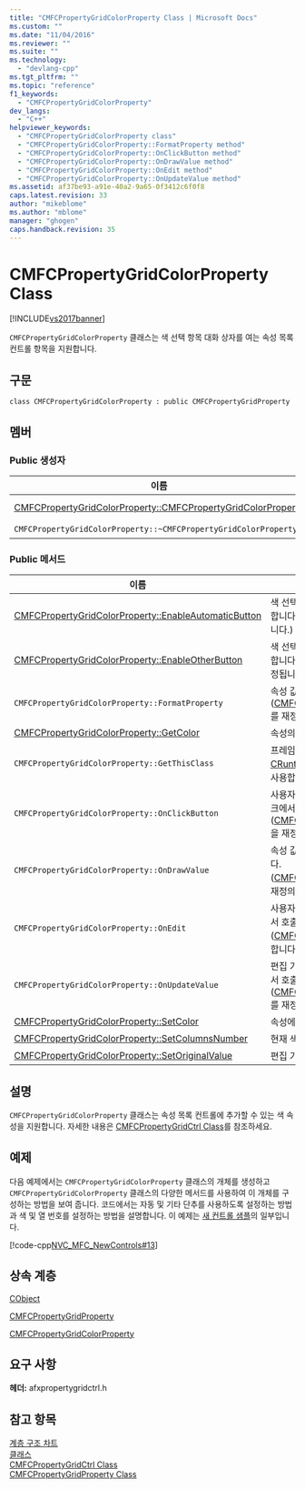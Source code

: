 ```yaml
---
title: "CMFCPropertyGridColorProperty Class | Microsoft Docs"
ms.custom: ""
ms.date: "11/04/2016"
ms.reviewer: ""
ms.suite: ""
ms.technology: 
  - "devlang-cpp"
ms.tgt_pltfrm: ""
ms.topic: "reference"
f1_keywords: 
  - "CMFCPropertyGridColorProperty"
dev_langs: 
  - "C++"
helpviewer_keywords: 
  - "CMFCPropertyGridColorProperty class"
  - "CMFCPropertyGridColorProperty::FormatProperty method"
  - "CMFCPropertyGridColorProperty::OnClickButton method"
  - "CMFCPropertyGridColorProperty::OnDrawValue method"
  - "CMFCPropertyGridColorProperty::OnEdit method"
  - "CMFCPropertyGridColorProperty::OnUpdateValue method"
ms.assetid: af37be93-a91e-40a2-9a65-0f3412c6f0f8
caps.latest.revision: 33
author: "mikeblome"
ms.author: "mblome"
manager: "ghogen"
caps.handback.revision: 35
---
```

# CMFCPropertyGridColorProperty Class
[!INCLUDE[vs2017banner](../../assembler/inline/includes/vs2017banner.md)]

`CMFCPropertyGridColorProperty` 클래스는 색 선택 항목 대화 상자를 여는 속성 목록 컨트롤 항목을 지원합니다.  
  
## 구문  
  
```  
class CMFCPropertyGridColorProperty : public CMFCPropertyGridProperty  
```  
  
## 멤버  
  
### Public 생성자  
  
|이름|설명|  
|--------|--------|  
|[CMFCPropertyGridColorProperty::CMFCPropertyGridColorProperty](../Topic/CMFCPropertyGridColorProperty::CMFCPropertyGridColorProperty.md)|`CMFCPropertyGridColorProperty` 개체를 생성합니다.|  
|`CMFCPropertyGridColorProperty::~CMFCPropertyGridColorProperty`|소멸자|  
  
### Public 메서드  
  
|이름|설명|  
|--------|--------|  
|[CMFCPropertyGridColorProperty::EnableAutomaticButton](../Topic/CMFCPropertyGridColorProperty::EnableAutomaticButton.md)|색 선택 대화 상자에서 *자동* 단추를 사용하도록 설정합니다.  \(표준 자동 단추에는 **자동** 레이블이 지정됩니다.\)|  
|[CMFCPropertyGridColorProperty::EnableOtherButton](../Topic/CMFCPropertyGridColorProperty::EnableOtherButton.md)|색 선택 대화 상자에서 *기타* 단추를 사용하도록 설정합니다.  \(표준 기타 단추에는 **다른 색...** 레이블이 지정됩니다.\)|  
|`CMFCPropertyGridColorProperty::FormatProperty`|속성 값의 텍스트 표현에 서식을 지정합니다.  \([CMFCPropertyGridProperty::FormatProperty](../Topic/CMFCPropertyGridProperty::FormatProperty.md)를 재정의합니다.\)|  
|[CMFCPropertyGridColorProperty::GetColor](../Topic/CMFCPropertyGridColorProperty::GetColor.md)|속성의 현재 색을 가져옵니다.|  
|`CMFCPropertyGridColorProperty::GetThisClass`|프레임워크에서 이 클래스 형식과 연결된 [CRuntimeClass](../../mfc/reference/cruntimeclass-structure.md) 개체에 대한 포인터를 가져오는 데 사용합니다.|  
|`CMFCPropertyGridColorProperty::OnClickButton`|사용자가 속성에 포함된 단추를 클릭하면 프레임워크에서 호출됩니다.  \([CMFCPropertyGridProperty::OnClickButton](../Topic/CMFCPropertyGridProperty::OnClickButton.md)을 재정의합니다.\)|  
|`CMFCPropertyGridColorProperty::OnDrawValue`|속성 값을 표시하기 위해 프레임워크에서 호출됩니다.  \([CMFCPropertyGridProperty::OnDrawValue](../Topic/CMFCPropertyGridProperty::OnDrawValue.md)를 재정의합니다.\)|  
|`CMFCPropertyGridColorProperty::OnEdit`|사용자가 속성 값을 수정하려고 할 때 프레임워크에서 호출됩니다.  \([CMFCPropertyGridProperty::OnEdit](../Topic/CMFCPropertyGridProperty::OnEdit.md)을 재정의합니다.\)|  
|`CMFCPropertyGridColorProperty::OnUpdateValue`|편집 가능한 속성 값이 변경되었을 때 프레임워크에서 호출됩니다.  \([CMFCPropertyGridProperty::OnUpdateValue](../Topic/CMFCPropertyGridProperty::OnUpdateValue.md)를 재정의합니다.\)|  
|[CMFCPropertyGridColorProperty::SetColor](../Topic/CMFCPropertyGridColorProperty::SetColor.md)|속성에 대한 새로운 색을 설정합니다.|  
|[CMFCPropertyGridColorProperty::SetColumnsNumber](../Topic/CMFCPropertyGridColorProperty::SetColumnsNumber.md)|현재 색 속성 표의 열 수를 지정합니다.|  
|[CMFCPropertyGridColorProperty::SetOriginalValue](../Topic/CMFCPropertyGridColorProperty::SetOriginalValue.md)|편집 가능한 속성의 원래 값을 설정합니다.|  
  
## 설명  
 `CMFCPropertyGridColorProperty` 클래스는 속성 목록 컨트롤에 추가할 수 있는 색 속성을 지원합니다.  자세한 내용은 [CMFCPropertyGridCtrl Class](../../mfc/reference/cmfcpropertygridctrl-class.md)를 참조하세요.  
  
## 예제  
 다음 예제에서는 `CMFCPropertyGridColorProperty` 클래스의 개체를 생성하고 `CMFCPropertyGridColorProperty` 클래스의 다양한 메서드를 사용하여 이 개체를 구성하는 방법을 보여 줍니다.  코드에서는 자동 및 기타 단추를 사용하도록 설정하는 방법과 색 및 열 번호를 설정하는 방법을 설명합니다.  이 예제는 [새 컨트롤 샘플](../../top/visual-cpp-samples.md)의 일부입니다.  
  
 [!code-cpp[NVC_MFC_NewControls#13](../../mfc/reference/codesnippet/CPP/cmfcpropertygridcolorproperty-class_1.cpp)]  
  
## 상속 계층  
 [CObject](../../mfc/reference/cobject-class.md)  
  
 [CMFCPropertyGridProperty](../../mfc/reference/cmfcpropertygridproperty-class.md)  
  
 [CMFCPropertyGridColorProperty](../../mfc/reference/cmfcpropertygridcolorproperty-class.md)  
  
## 요구 사항  
 **헤더:** afxpropertygridctrl.h  
  
## 참고 항목  
 [계층 구조 차트](../../mfc/hierarchy-chart.md)   
 [클래스](../../mfc/reference/mfc-classes.md)   
 [CMFCPropertyGridCtrl Class](../../mfc/reference/cmfcpropertygridctrl-class.md)   
 [CMFCPropertyGridProperty Class](../../mfc/reference/cmfcpropertygridproperty-class.md)